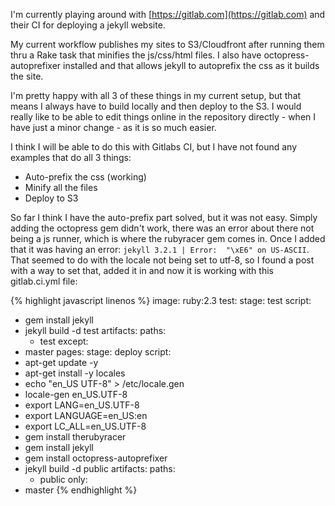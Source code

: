 I'm currently playing around with [https://gitlab.com](https://gitlab.com) and their CI for deploying a jekyll website.

My current workflow publishes my sites to S3/Cloudfront after running them thru a Rake task that minifies the js/css/html files. I also have octopress-autoprefixer installed and that allows jekyll to autoprefix the css as it builds the site.

I'm pretty happy with all 3 of these things in my current setup, but that means I always have to build locally and then deploy to the S3. I would really like to be able to edit things online in the repository directly - when I have just a minor change - as it is so much easier.

I think I will be able to do this with Gitlabs CI, but I have not found any examples that do all 3 things:

- Auto-prefix the css (working)
- Minify all the files
- Deploy to S3

So far I think I have the auto-prefix part solved, but it was not easy. Simply adding the octopress gem didn't work, there was an error about there not being a js runner, which is where the rubyracer gem comes in. Once I added that it was having an error: `jekyll 3.2.1 | Error:  "\xE6" on US-ASCII`. That seemed to do with the locale not being set to utf-8, so I found a post with a way to set that, added it in and now it is working with this gitlab.ci.yml file:

{% highlight javascript linenos %}
image: ruby:2.3
test:
  stage: test
  script:
  - gem install jekyll
  - jekyll build -d test
  artifacts:
    paths:
    - test
  except:
  - master
pages:
  stage: deploy
  script:
  - apt-get update -y
  - apt-get install -y locales
  - echo "en_US UTF-8" > /etc/locale.gen
  - locale-gen en_US.UTF-8
  - export LANG=en_US.UTF-8
  - export LANGUAGE=en_US:en
  - export LC_ALL=en_US.UTF-8
  - gem install therubyracer
  - gem install jekyll
  - gem install octopress-autoprefixer
  - jekyll build -d public
  artifacts:
    paths:
    - public
  only:
  - master
 {% endhighlight %}
